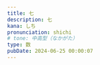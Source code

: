```yaml
---
title: 七
description: 七
kana: しち
pronunciation: shichi
# tone: 中高型（なかがた）
type: 数
pubDate: 2024-06-25 00:00:07
---
```

